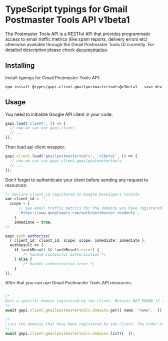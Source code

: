 # TypeScript typings for Gmail Postmaster Tools API v1beta1

The Postmaster Tools API is a RESTful API that provides programmatic access to email traffic metrics (like spam reports, delivery errors etc) otherwise available through the Gmail Postmaster Tools UI currently.
For detailed description please check [documentation](https://developers.google.com/gmail/postmaster).

## Installing

Install typings for Gmail Postmaster Tools API:

```
npm install @types/gapi.client.gmailpostmastertools@v1beta1 --save-dev
```

## Usage

You need to initialize Google API client in your code:

```typescript
gapi.load('client', () => {
  // now we can use gapi.client
  // ...
});
```

Then load api client wrapper:

```typescript
gapi.client.load('gmailpostmastertools', 'v1beta1', () => {
  // now we can use gapi.client.gmailpostmastertools
  // ...
});
```

Don't forget to authenticate your client before sending any request to resources:

```typescript
// declare client_id registered in Google Developers Console
var client_id = '',
  scope = [ 
      // See email traffic metrics for the domains you have registered in Gmail Postmaster Tools
      'https://www.googleapis.com/auth/postmaster.readonly',
    ],
    immediate = true;
// ...

gapi.auth.authorize(
  { client_id: client_id, scope: scope, immediate: immediate },
  authResult => {
    if (authResult && !authResult.error) {
        /* handle successful authorization */
    } else {
        /* handle authorization error */
    }
});
```

After that you can use Gmail Postmaster Tools API resources:

```typescript

/*
Gets a specific domain registered by the client. Returns NOT_FOUND if the domain does not exist.
*/
await gapi.client.gmailpostmastertools.domains.get({ name: "name",  });

/*
Lists the domains that have been registered by the client. The order of domains in the response is unspecified and non-deterministic. Newly created domains will not necessarily be added to the end of this list.
*/
await gapi.client.gmailpostmastertools.domains.list({  });
```
